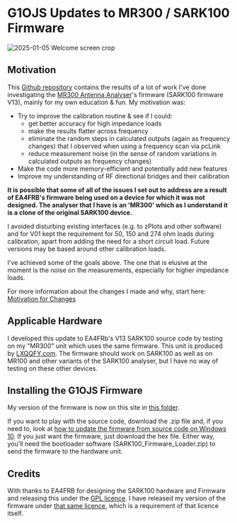 # G1OJS Updates to MR300 / SARK100 Firmware

![2025-01-05 Welcome screen crop](https://github.com/G1OJS/G1OJS-MR300-SARK100-Firmware/assets/img/2025-01-05%20Welcome%20screen%20crop.png)

## Motivation
This [Github repository](https://github.com/G1OJS/G1OJS-MR300-SARK100-Firmware) contains the results of a lot of work I've done investigating the [MR300 Antenna Analyser](http://www.lxqqfy.com/e/product.php?id=MR300)'s firmware (SARK100 firmware V13), mainly for my own education & fun. My motivation was:
- Try to improve the calibration routine & see if I could:
    - get better accuracy for high impedance loads 
    - make the results flatter across frequency
    - eliminate the random steps in calculated outputs (again as frequency changes) that I observed when using a frequency scan via pcLink
    - reduce measurement noise (in the sense of random variations in calculated outputs as frequency changes)
- Make the code more memory-efficient and potentially add new features
- Improve my understanding of RF directional bridges and their calibration

**It is possible that some of all of the issues I set out to address are a result of EA4FRB's firmware being used on a device for which it was not designed. The analyser that I have is an 'MR300' which as I understand it is a clone of the original SARK100 device.**
 
I avoided disturbing existing interfaces (e.g. to zPlots and other software) and for V01 kept the requirement for 50, 150 and 274 ohm loads during calibration, apart from adding the need for a short circuit load. Future versions may be based around other calibration loads.

I've achieved some of the goals above. The one that is elusive at the moment is the noise on the measurements, especially for higher impedance loads.

For more information about the changes I made and why, start here: [Motivation for Changes](https://g1ojs.github.io/G1OJS-MR300-SARK100-Firmware/Motivation-for-changes/)

## Applicable Hardware
I developed this update to EA4FRb's V13 SARK100 source code by testing on my "MR300" unit which uses the same firmware. This unit is produced by [LXQQFY.com](http://www.lxqqfy.com/e/product.php?id=MR300). The firmware should work on SARK100 as well as on MR100 and other variants of the SARK100 analyser, but I have no way of testing on these other devices.

## Installing the G1OJS Firmware
My version of the firmware is now on this site in [this folder](https://github.com/G1OJS/G1OJS-MR300-SARK100-Firmware/tree/main/SARK100%20Firmware%20G1OJS).


If you want to play with the source code, download the .zip file and, if you need to, look at [how to update the firmware from source code on Windows 10](https://g1ojs.github.io/G1OJS-MR300-SARK100-Firmware/EditingOnWindows10/). If you just want the firmware, just download the hex file. Either way, you'll need the bootloader software (SARK100_Firmware_Loader.zip) to send the firmware to the hardware unit.

## Credits
With thanks to EA4FRB for designing the SARK100 hardware and Firmware and releasing this under the [GPL licence](https://g1ojs.github.io/G1OJS-MR300-SARK100-Firmware/LICENSE). I have released my version of the firmware under [that same licence](https://g1ojs.github.io/G1OJS-MR300-SARK100-Firmware/LICENSE), which is a requirement of that licence itself.

